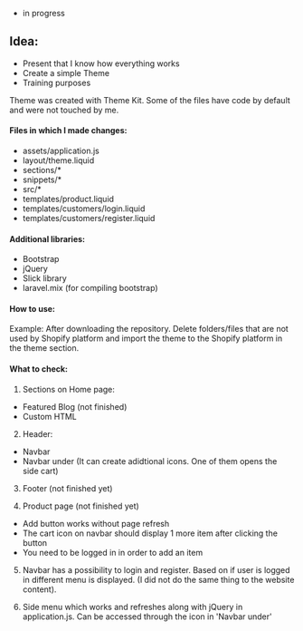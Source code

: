 - in progress

## Idea:
- Present that I know how everything works
- Create a simple Theme
- Training purposes

Theme was created with Theme Kit.
Some of the files have code by default and were not touched by me.

#### Files in which I made changes:
- assets/application.js
- layout/theme.liquid
- sections/*
- snippets/*
- src/*
- templates/product.liquid
- templates/customers/login.liquid
- templates/customers/register.liquid

#### Additional libraries:
- Bootstrap
- jQuery
- Slick library 
- laravel.mix (for compiling bootstrap)

#### How to use:
Example: After downloading the repository. Delete folders/files that are not used by Shopify platform
and import the theme to the Shopify platform in the theme section.

#### What to check:
1. Sections on Home page:
- Featured Blog (not finished)
- Custom HTML

2. Header:
- Navbar
- Navbar under (It can create adidtional icons. One of them opens the side cart)

3. Footer (not finished yet)

4. Product page (not finished yet)
- Add button works without page refresh
- The cart icon on navbar should display 1 more item after clicking the button
- You need to be logged in in order to add an item

5. Navbar has a possibility to login and register. Based on if user is logged in
different menu is displayed. (I did not do the same thing to the website content).

6. Side menu which works and refreshes along with jQuery in application.js. Can be accessed
through the icon in 'Navbar under'
